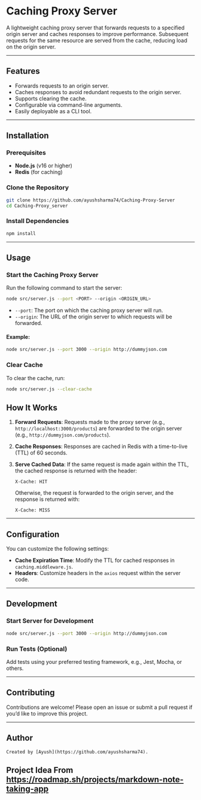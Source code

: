 # Caching Proxy Server

A lightweight caching proxy server that forwards requests to a specified origin server and caches responses to improve performance. Subsequent requests for the same resource are served from the cache, reducing load on the origin server.

---

## Features

- Forwards requests to an origin server.
- Caches responses to avoid redundant requests to the origin server.
- Supports clearing the cache.
- Configurable via command-line arguments.
- Easily deployable as a CLI tool.

---

## Installation

### Prerequisites

- **Node.js** (v16 or higher)
- **Redis** (for caching)

### Clone the Repository

```bash
git clone https://github.com/ayushsharma74/Caching-Proxy-Server
cd Caching-Proxy_server
```

### Install Dependencies

```bash
npm install
```

---

## Usage

### Start the Caching Proxy Server

Run the following command to start the server:

```bash
node src/server.js --port <PORT> --origin <ORIGIN_URL>
```

- `--port`: The port on which the caching proxy server will run.
- `--origin`: The URL of the origin server to which requests will be forwarded.

#### Example:
```bash
node src/server.js --port 3000 --origin http://dummyjson.com
```

### Clear Cache

To clear the cache, run:

```bash
node src/server.js --clear-cache
```

## How It Works

1. **Forward Requests**: 
   Requests made to the proxy server (e.g., `http://localhost:3000/products`) are forwarded to the origin server (e.g., `http://dummyjson.com/products`).

2. **Cache Responses**: 
   Responses are cached in Redis with a time-to-live (TTL) of 60 seconds.

3. **Serve Cached Data**: 
   If the same request is made again within the TTL, the cached response is returned with the header:
   ```
   X-Cache: HIT
   ```
   Otherwise, the request is forwarded to the origin server, and the response is returned with:
   ```
   X-Cache: MISS
   ```

---

## Configuration

You can customize the following settings:

- **Cache Expiration Time**: Modify the TTL for cached responses in `caching.middleware.js`.
- **Headers**: Customize headers in the `axios` request within the server code.

---

## Development

### Start Server for Development

```bash
node src/server.js --port 3000 --origin http://dummyjson.com
```

### Run Tests (Optional)

Add tests using your preferred testing framework, e.g., Jest, Mocha, or others.

---

## Contributing

Contributions are welcome! Please open an issue or submit a pull request if you’d like to improve this project.

---

## Author
```
Created by [Ayush](https://github.com/ayushsharma74).
```

## Project Idea From https://roadmap.sh/projects/markdown-note-taking-app
